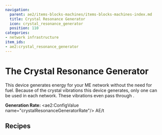 ```yaml
---
navigation:
  parent: ae2/items-blocks-machines/items-blocks-machines-index.md
  title: Crystal Resonance Generator
  icon: crystal_resonance_generator
  position: 110
categories:
- network infrastructure
item_ids:
- ae2:crystal_resonance_generator
---
```


# The Crystal Resonance Generator

<BlockImage id="crystal_resonance_generator" scale="8" />

This device generates energy for your ME network without the need for fuel. Because of the crystal vibrations this device generates, only one can be used in each network. These vibrations even pass through <ItemLink id="quartz_fiber" />.

**Generation Rate:** <ae2:ConfigValue name="crystalResonanceGeneratorRate"/> AE/t

## Recipes

<RecipeFor id="crystal_resonance_generator" />
